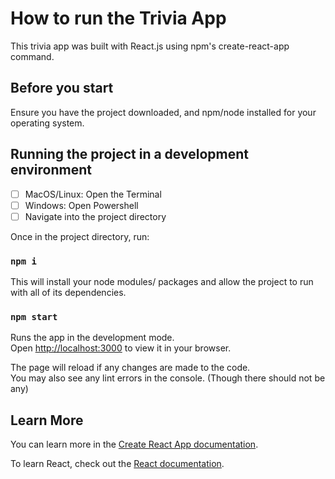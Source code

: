 # How to run the Trivia App

This trivia app was built with React.js using npm's create-react-app command.

## Before you start

Ensure you have the project downloaded, and npm/node installed for your operating system.

## Running the project in a development environment

- [ ] MacOS/Linux: Open the Terminal
- [ ] Windows: Open Powershell
- [ ] Navigate into the project directory

Once in the project directory, run:

### `npm i`
This will install your node modules/ packages and allow the project to run with all of its dependencies.

### `npm start`
Runs the app in the development mode.\
Open [http://localhost:3000](http://localhost:3000) to view it in your browser.

The page will reload if any changes are made to the code.\
You may also see any lint errors in the console. (Though there should not be any)


## Learn More

You can learn more in the [Create React App documentation](https://facebook.github.io/create-react-app/docs/getting-started).

To learn React, check out the [React documentation](https://reactjs.org/).
